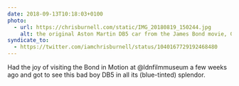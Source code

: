 ```yaml
---
date: 2018-09-13T10:18:03+0100
photo:
  - url: https://chrisburnell.com/static/IMG_20180819_150244.jpg
    alt: the original Aston Martin DB5 car from the James Bond movie, Goldfinger
syndicate_to:
  - https://twitter.com/iamchrisburnell/status/1040167729192468480
---
```


Had the joy of visiting the Bond in Motion at @ldnfilmmuseum a few weeks ago and got to see this bad boy DB5 in all its (blue-tinted) splendor.
